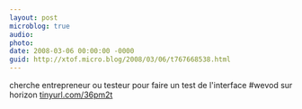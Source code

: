 ```yaml
---
layout: post
microblog: true
audio: 
photo: 
date: 2008-03-06 00:00:00 -0000
guid: http://xtof.micro.blog/2008/03/06/t767668538.html
---
```

cherche entrepreneur ou testeur pour faire un test de l'interface #wevod sur horizon [tinyurl.com/36pm2t](http://tinyurl.com/36pm2t)
